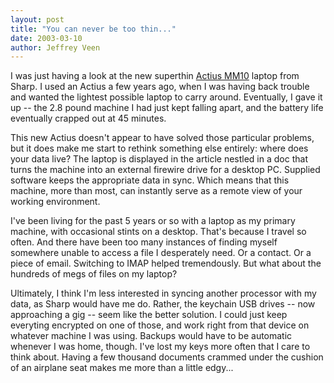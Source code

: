 ```yaml
---
layout: post
title: "You can never be too thin..."
date: 2003-03-10
author: Jeffrey Veen
---
```

I was just having a look at the new superthin <a href="http://pcworld.shopping.yahoo.com/yahoo/article/0,aid,109631,00.asp">Actius MM10</a> laptop from Sharp. I used an Actius a few years ago, when I was having back trouble and wanted the lightest possible laptop to carry around. Eventually, I gave it up -- the 2.8 pound machine I had just kept falling apart, and the battery life eventually crapped out at 45 minutes.</p>

<p>This new Actius doesn't appear to have solved those particular problems, but it does make me start to rethink something else entirely: where does your data live? The laptop is displayed in the article nestled in a doc that turns the machine into an external firewire drive for a desktop PC. Supplied software keeps the appropriate data in sync. Which means that this machine, more than most, can instantly serve as a remote view of your working environment.</p>

<p>I've been living for the past 5 years or so with a laptop as my primary machine, with occasional stints on a desktop. That's because I travel so often. And there have been too many instances of finding myself somewhere unable to access a file I desperately need. Or a contact. Or a piece of email. Switching to IMAP helped tremendously. But what about the hundreds of megs of files on my laptop? </p>

<p>Ultimately, I think I'm less interested in syncing another processor with my data, as Sharp would have me do. Rather, the keychain USB drives -- now approaching a gig -- seem like the better solution. I could just keep everyting encrypted on one of those, and work right from that device on whatever machine I was using. Backups would have to be automatic whenever I was home, though. I've lost my keys more often that I care to think about. Having a few thousand documents crammed under the cushion of an airplane seat makes me more than a little edgy...

